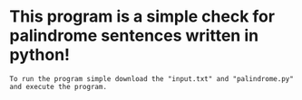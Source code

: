 # This program is a simple check for palindrome sentences written in python!
    To run the program simple download the "input.txt" and "palindrome.py" and execute the program.
